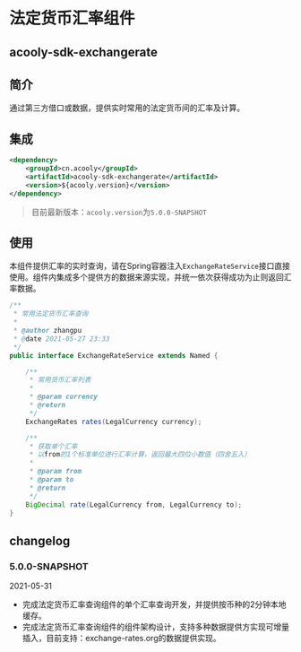 <!-- title: 法定货币汇率组件 -->
<!-- name: acooly-sdk-exchangerate -->
<!-- type: resources -->
<!-- author: zhangpu -->
<!-- date: 2021-05-35 -->

法定货币汇率组件
====
acooly-sdk-exchangerate
----

## 简介

通过第三方借口或数据，提供实时常用的法定货币间的汇率及计算。

## 集成

```xml
<dependency>
    <groupId>cn.acooly</groupId>
    <artifactId>acooly-sdk-exchangerate</artifactId>
    <version>${acooly.version}</version>
</dependency>
```

>目前最新版本：`acooly.version`为`5.0.0-SNAPSHOT`

## 使用

本组件提供汇率的实时查询，请在Spring容器注入`ExchangeRateService`接口直接使用。组件内集成多个提供方的数据来源实现，并统一依次获得成功为止则返回汇率数据。

```java
/**
 * 常用法定货币汇率查询
 *
 * @author zhangpu
 * @date 2021-05-27 23:33
 */
public interface ExchangeRateService extends Named {

    /**
     * 常用货币汇率列表
     *
     * @param currency
     * @return
     */
    ExchangeRates rates(LegalCurrency currency);

    /**
     * 获取单个汇率
     * 以from的1个标准单位进行汇率计算，返回最大四位小数值（四舍五入）
     *
     * @param from
     * @param to
     * @return
     */
    BigDecimal rate(LegalCurrency from, LegalCurrency to);
}
```

## changelog

### 5.0.0-SNAPSHOT

2021-05-31

* 完成法定货币汇率查询组件的单个汇率查询开发，并提供按币种的2分钟本地缓存。
* 完成法定货币汇率查询组件的组件架构设计，支持多种数据提供方实现可增量插入，目前支持：exchange-rates.org的数据提供实现。

